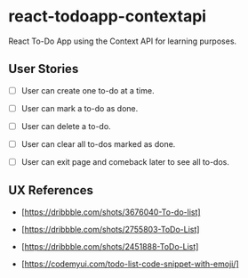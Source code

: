 # react-todoapp-contextapi
React To-Do App using the Context API for learning purposes.


## User Stories

- [ ] User can create one to-do at a time.

- [ ] User can mark a to-do as done.

- [ ] User can delete a to-do.

- [ ] User can clear all to-dos marked as done.

- [ ] User can exit page and comeback later to see all to-dos.


## UX References

- [https://dribbble.com/shots/3676040-To-do-list]

- [https://dribbble.com/shots/2755803-ToDo-List]

- [https://dribbble.com/shots/2451888-ToDo-List]

- [https://codemyui.com/todo-list-code-snippet-with-emoji/]
